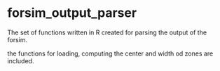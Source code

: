 # forsim_output_parser
The set of functions written in R created for parsing the output of the forsim.

the functions for loading, computing the center and width od zones are included.
